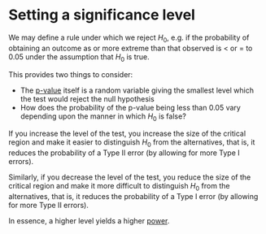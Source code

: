 # Setting a significance level

We may define a rule under which we reject $H_0$, e.g. if the probability of
obtaining an outcome as or more extreme than that observed is < or = to 0.05
under the assumption that $H_0$ is true.

This provides two things to consider:
- The [p-value](202210151020.md) itself is a random variable giving the smallest
  level which the test would reject the null hypothesis
- How does the probability of the p-value being less than 0.05 vary depending 
  upon the manner in which $H_0$ is false?

If you increase the level of the test, you increase the size of the critical
region and make it easier to distinguish $H_0$ from the alternatives, that is,
it reduces the probability of a Type II error (by allowing for more Type I
errors).

Similarly, if you decrease the level of the test, you reduce the size of the
critical region and make it more difficult to distinguish $H_0$ from the
alternatives, that is, it reduces the probability of a Type I error (by allowing
for more Type II errors).

In essence, a higher level yields a higher [power](202210151142.md).

